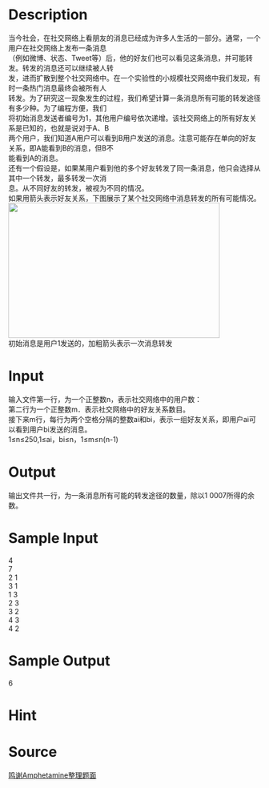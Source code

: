 
# Description

<div class="content"><div>当今社会，在社交网络上看朋友的消息已经成为许多人生活的一部分。通常，一个用户在社交网络上发布一条消息</div>
<div>（例如微博、状态、Tweet等）后，他的好友们也可以看见这条消息，并可能转发。转发的消息还可以继续被人转</div>
<div>发，进而扩散到整个社交网络中。在一个实验性的小规模社交网络中我们发现，有时一条热门消息最终会被所有人</div>
<div>转发。为了研究这一现象发生的过程，我们希望计算一条消息所有可能的转发途径有多少种。为了编程方便，我们</div>
<div>将初始消息发送者编号为1，其他用户编号依次递增。该社交网络上的所有好友关系是已知的，也就是说对于A、B</div>
<div>两个用户，我们知道A用户可以看到B用户发送的消息。注意可能存在单向的好友关系，即A能看到B的消息，但B不</div>
<div>能看到A的消息。</div>
<div>还有一个假设是，如果某用户看到他的多个好友转发了同一条消息，他只会选择从其中一个转发，最多转发一次消</div>
<div>息。从不同好友的转发，被视为不同的情况。</div>
<div>如果用箭头表示好友关系，下图展示了某个社交网络中消息转发的所有可能情况。</div>
<div><img src="source/bzoj/5297/img/aHR0cHM6Ly9seWRzeS5jb20vSnVkZ2VPbmxpbmUvdXBsb2FkLzIwMTgwNC92MSgxKS5wbmc=.png" width="422" height="270" alt=""/></div>
<div></div>
<div>初始消息是用户1发送的，加粗箭头表示一次消息转发</div></div>

# Input

<div class="content"><div>输入文件第一行，为一个正整数n，表示社交网络中的用户数：</div>
<div>第二行为一个正整数m．表示社交网络中的好友关系数目。</div>
<div>接下来m行，每行为两个空格分隔的整数ai和bi，表示一组好友关系，即用户ai可以看到用户bi发送的消息。</div>
<div>1≤n≤250,1≤ai，bi≤n，1≤m≤n(n-1)</div></div>

# Output

<div class="content"><div>输出文件共一行，为一条消息所有可能的转发途径的数量，除以1 0007所得的余数。</div></div>

# Sample Input

<div class="content"><span class="sampledata">4<br/>
7<br/>
2 1<br/>
3 1<br/>
1 3<br/>
2 3<br/>
3 2<br/>
4 3<br/>
4 2</span></div>

# Sample Output

<div class="content"><span class="sampledata">6</span></div>

# Hint

<div class="content"><p></p></div>

# Source

<div class="content"><p><a href="problemset.php?search=鸣谢Amphetamine整理题面">鸣谢Amphetamine整理题面</a></p></div>

